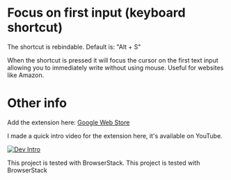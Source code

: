 # Focus on first input (keyboard shortcut)
The shortcut is rebindable. Default is: "Alt + S"

When the shortcut is pressed it will focus the cursor on the first text input allowing you to immediately write without using mouse. Useful for websites like Amazon.

# Other info

Add the extension here: [Google Web Store](https://chrome.google.com/webstore/detail/focus-on-first-input-keyb/ofngolgonfcpdanjehfjmcealkclchjg)

I made a quick intro video for the extension here, it's available on YouTube.

[![Dev Intro](https://img.youtube.com/vi/qc2EWoeUInc/0.jpg)](https://www.youtube.com/watch?v=qc2EWoeUInc)


This project is tested with BrowserStack.
This project is tested with BrowserStack
